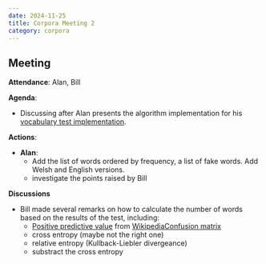 ```yaml
---
date: 2024-11-25
title: Corpora Meeting 2
category: corpora
---
```

## Meeting

**Attendance**: Alan, Bill

**Agenda**:
  - Discussing after Alan presents the algorithm implementation for his [vocabulary test implementation](https://github.com/Oktogazh/leximenter/releases/tag/v0.1.0).
  
**Actions**:
- **Alan**:
	- Add the list of words ordered by frequency, a list of fake words. Add Welsh and English versions.
	- investigate the points raised by Bill

**Discussions**
- Bill made several remarks on how to calculate the number of words based on the results of the test, including:
	- [Positive predictive value](https://en.wikipedia.org/wiki/Positive_predictive_value) from [WikipediaConfusion matrix](https://en.wikipedia.org/wiki/Confusion_matrix#Table_of_confusion)
	- cross entropy (maybe not the right one)
	- relative entropy (Kullback-Liebler divergeance)
	- substract the cross entropy


